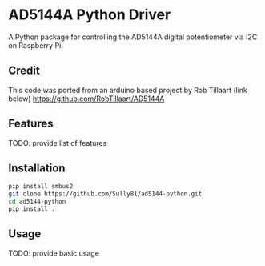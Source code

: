 # AD5144A Python Driver

A Python package for controlling the AD5144A digital potentiometer via I2C on Raspberry Pi.

## Credit

This code was ported from an arduino based project by Rob Tillaart (link below)
https://github.com/RobTillaart/AD5144A

## Features

TODO: provide list of features

## Installation

```bash
pip install smbus2
git clone https://github.com/Sully81/ad5144-python.git
cd ad5144-python
pip install .
```

## Usage

TODO: provide basic usage
